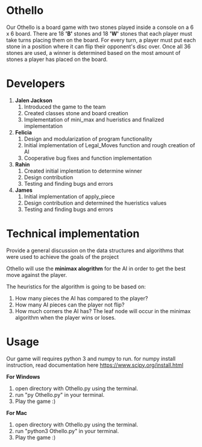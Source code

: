 # Othello
Our Othello is a board game with two stones played inside a console on a 6 x 6 board. There are 18 **'B'** stones and 18 **'W'** stones that each player must take turns placing them on the board. For every turn, a player must put each stone in a position where it can flip their opponent's disc over. Once all 36 stones are used, a winner is determined based on the most amount of stones a player has placed on the board.

# Developers
1. **Jalen Jackson**
   1. Introduced the game to the team
   2. Created classes stone and board creation
   3. Implementation of mini_max and hueristics and finalized implementation 
2. **Felicia**
   1. Design and modularization of program functionality
   2. Initial implementation of Legal_Moves function and rough creation of AI
   3. Cooperative bug fixes and function implementation
3. **Rahin**
   1. Created initial implentation to determine winner
   1. Design contribution
   1. Testing and finding bugs and errors
4. **James**
   1. Initial implementation of apply_piece
   1. Design contribution and determined the hueristics values
   1. Testing and finding bugs and errors
   
# Technical implementation
Provide a general discussion on the data structures and algorithms that were used to achieve the goals of the project

Othello will use the **minimax alogrithm** for the AI in order to get the best move against the player.

The heuristics for the algorithm is going to be based on:
   1. How many pieces the AI has compared to the player?
   2. How many AI pieces can the player not flip?
   3. How much corners the AI has?
The leaf node will occur in the minimax algorithm when the player wins or loses. 

# Usage
Our game will requires python 3 and numpy to run.
for numpy install instruction, read documentation here https://www.scipy.org/install.html

**For Windows**
   1. open directory with Othello.py using the terminal.
   2. run "py Othello.py" in your terminal.
   2. Play the game :)
   
 **For Mac**
   1. open directory with Othello.py using the terminal.
   2. run "python3 Othello.py" in your terminal.
   2. Play the game :)
